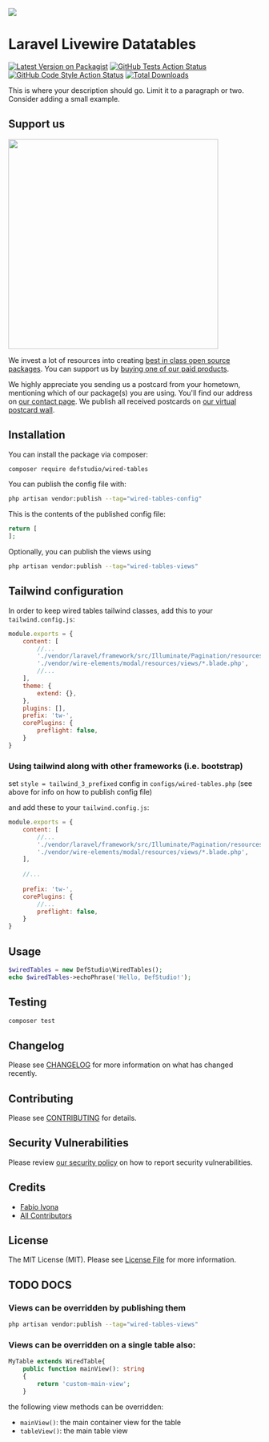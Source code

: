 
[<img src="https://github-ads.s3.eu-central-1.amazonaws.com/support-ukraine.svg?t=1" />](https://supportukrainenow.org)

# Laravel Livewire Datatables

[![Latest Version on Packagist](https://img.shields.io/packagist/v/defstudio/wired-tables.svg?style=flat-square)](https://packagist.org/packages/defstudio/wired-tables)
[![GitHub Tests Action Status](https://img.shields.io/github/workflow/status/defstudio/wired-tables/run-tests?label=tests)](https://github.com/defstudio/wired-tables/actions?query=workflow%3Arun-tests+branch%3Amain)
[![GitHub Code Style Action Status](https://img.shields.io/github/workflow/status/defstudio/wired-tables/Check%20&%20fix%20styling?label=code%20style)](https://github.com/defstudio/wired-tables/actions?query=workflow%3A"Check+%26+fix+styling"+branch%3Amain)
[![Total Downloads](https://img.shields.io/packagist/dt/defstudio/wired-tables.svg?style=flat-square)](https://packagist.org/packages/defstudio/wired-tables)

This is where your description should go. Limit it to a paragraph or two. Consider adding a small example.

## Support us

[<img src="https://github-ads.s3.eu-central-1.amazonaws.com/wired-tables.jpg?t=1" width="419px" />](https://spatie.be/github-ad-click/wired-tables)

We invest a lot of resources into creating [best in class open source packages](https://spatie.be/open-source). You can support us by [buying one of our paid products](https://spatie.be/open-source/support-us).

We highly appreciate you sending us a postcard from your hometown, mentioning which of our package(s) you are using. You'll find our address on [our contact page](https://spatie.be/about-us). We publish all received postcards on [our virtual postcard wall](https://spatie.be/open-source/postcards).

## Installation

You can install the package via composer:

```bash
composer require defstudio/wired-tables
```

You can publish the config file with:

```bash
php artisan vendor:publish --tag="wired-tables-config"
```

This is the contents of the published config file:

```php
return [
];
```

Optionally, you can publish the views using

```bash
php artisan vendor:publish --tag="wired-tables-views"
```


## Tailwind configuration

In order to keep wired tables tailwind classes, add this to your `tailwind.config.js`:

```js
module.exports = {
    content: [
        //...
        './vendor/laravel/framework/src/Illuminate/Pagination/resources/views/*.blade.php',
        './vendor/wire-elements/modal/resources/views/*.blade.php',
        //...
    ],
    theme: {
        extend: {},
    },
    plugins: [],
    prefix: 'tw-',
    corePlugins: {
        preflight: false,
    }
}
```

### Using tailwind along with other frameworks (i.e. bootstrap)

set `style = tailwind_3_prefixed` config in `configs/wired-tables.php` (see above for info on how to publish config file)

and add these to your `tailwind.config.js`:

```js
module.exports = {
    content: [
        //...
        './vendor/laravel/framework/src/Illuminate/Pagination/resources/views/*.blade.php',
        './vendor/wire-elements/modal/resources/views/*.blade.php',
    ],
    
    //...
    
    prefix: 'tw-',
    corePlugins: {
        //...
        preflight: false,
    }
}
```

## Usage

```php
$wiredTables = new DefStudio\WiredTables();
echo $wiredTables->echoPhrase('Hello, DefStudio!');
```

## Testing

```bash
composer test
```

## Changelog

Please see [CHANGELOG](CHANGELOG.md) for more information on what has changed recently.

## Contributing

Please see [CONTRIBUTING](https://github.com/spatie/.github/blob/main/CONTRIBUTING.md) for details.

## Security Vulnerabilities

Please review [our security policy](../../security/policy) on how to report security vulnerabilities.

## Credits

- [Fabio Ivona](https://github.com/def-studio)
- [All Contributors](../../contributors)

## License

The MIT License (MIT). Please see [License File](LICENSE.md) for more information.



## TODO DOCS

### Views can be overridden by publishing them
```bash
php artisan vendor:publish --tag="wired-tables-views"
```

### Views can be overridden on a single table also:
```php
MyTable extends WiredTable{
    public function mainView(): string
    {
        return 'custom-main-view';
    }
```

the following view methods can be overridden:
- `mainView()`: the main container view for the table
- `tableView()`: the main table view

